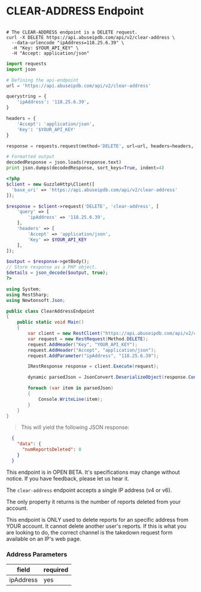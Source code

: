 # CLEAR-ADDRESS Endpoint

```shell

# The CLEAR-ADDRESS endpoint is a DELETE request.
curl -X DELETE https://api.abuseipdb.com/api/v2/clear-address \
  --data-urlencode "ipAddress=118.25.6.39" \
  -H "Key: $YOUR_API_KEY" \
  -H "Accept: application/json"
```

```python
import requests
import json

# Defining the api-endpoint
url = 'https://api.abuseipdb.com/api/v2/clear-address'

querystring = {
    'ipAddress': '118.25.6.39',
}

headers = {
    'Accept': 'application/json',
    'Key': '$YOUR_API_KEY'
}

response = requests.request(method='DELETE', url=url, headers=headers, params=querystring)

# Formatted output
decodedResponse = json.loads(response.text)
print json.dumps(decodedResponse, sort_keys=True, indent=4)
```

```php
<?php
$client = new GuzzleHttp\Client([
  'base_uri' => 'https://api.abuseipdb.com/api/v2/clear-address'
]);

$response = $client->request('DELETE', 'clear-address', [
	'query' => [
		'ipAddress' => '118.25.6.39',
	],
	'headers' => [
        'Accept' => 'application/json',
        'Key' => $YOUR_API_KEY
    ],
]);

$output = $response->getBody();
// Store response as a PHP object.
$details = json_decode($output, true);
?>
```

```csharp
using System;
using RestSharp;
using Newtonsoft.Json;

public class ClearAddressEndpoint
{
    public static void Main()
    {
        var client = new RestClient("https://api.abuseipdb.com/api/v2/clear-address");
        var request = new RestRequest(Method.DELETE);
        request.AddHeader("Key", "YOUR_API_KEY");
        request.AddHeader("Accept", "application/json");
        request.AddParameter("ipAddress", "118.25.6.39");

        IRestResponse response = client.Execute(request);

        dynamic parsedJson = JsonConvert.DeserializeObject(response.Content);

        foreach (var item in parsedJson)
        {
            Console.WriteLine(item);
        }
    }
}
```

> This will yield the following JSON response:

```json
  {
    "data": {
      "numReportsDeleted": 0
    }
  }
```

<aside class="warning">
This endpoint is in OPEN BETA. It's specifications may change without notice. If you have feedback, please let us hear it.
</aside>

The `clear-address` endpoint accepts a single IP address (v4 or v6).

The only property it returns is the number of reports deleted from your account.

<aside class="notice">
This endpoint is ONLY used to delete reports for an specific address from YOUR account. It cannot delete another user's reports. If this is what you are looking to do, the correct channel is the takedown request form available on an IP's web page.
</aside>

### Address Parameters

| field        | required |
|--------------|----------|
| ipAddress    | yes      |
